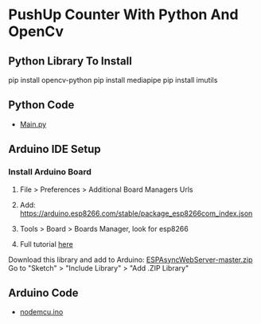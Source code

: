 

# PushUp Counter With Python And OpenCv

## Python Library To Install

pip install opencv-python
pip install mediapipe
pip install imutils



## Python Code
- [Main.py](/main.py)

## Arduino IDE Setup

### Install Arduino Board

1. File > Preferences > Additional Board Managers Urls
2. Add:
https://arduino.esp8266.com/stable/package_esp8266com_index.json


3. Tools > Board > Boards Manager, look for esp8266
4. Full tutorial [here](https://randomnerdtutorials.com/how-to-install-esp8266-board-arduino-ide/)

Download this library and add to Arduino: [ESPAsyncWebServer-master.zip](/ESPAsyncWebServer-master.zip)
Go to "Sketch" > "Include Library" > "Add .ZIP Library"

## Arduino Code
- [nodemcu.ino](/nodemcu.ino)
